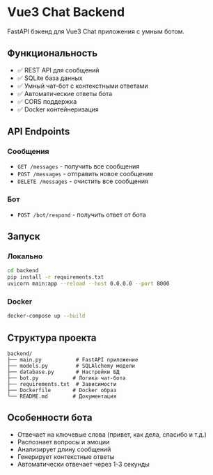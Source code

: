 # Vue3 Chat Backend

FastAPI бэкенд для Vue3 Chat приложения с умным ботом.

## Функциональность

- ✅ REST API для сообщений
- ✅ SQLite база данных
- ✅ Умный чат-бот с контекстными ответами
- ✅ Автоматические ответы бота
- ✅ CORS поддержка
- ✅ Docker контейнеризация

## API Endpoints

### Сообщения
- `GET /messages` - получить все сообщения
- `POST /messages` - отправить новое сообщение
- `DELETE /messages` - очистить все сообщения

### Бот
- `POST /bot/respond` - получить ответ от бота

## Запуск

### Локально
```bash
cd backend
pip install -r requirements.txt
uvicorn main:app --reload --host 0.0.0.0 --port 8000
```

### Docker
```bash
docker-compose up --build
```

## Структура проекта

```
backend/
├── main.py           # FastAPI приложение
├── models.py         # SQLAlchemy модели
├── database.py       # Настройки БД
├── bot.py           # Логика чат-бота
├── requirements.txt  # Зависимости
├── Dockerfile       # Docker образ
└── README.md        # Документация
```

## Особенности бота

- Отвечает на ключевые слова (привет, как дела, спасибо и т.д.)
- Распознает вопросы и эмоции
- Анализирует длину сообщений
- Генерирует контекстные ответы
- Автоматически отвечает через 1-3 секунды 